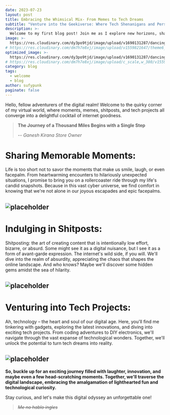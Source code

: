 ```yaml
---
date: 2023-07-23
layout: post
title: Embracing the Whimsical Mix- From Memes to Tech Dreams
subtitle: "Venture into the Geekiverse: Where Tech Shenanigans and Personal Adventures Collide!"
description: >-
  Welcome to my first blog post! Join me as I explore new horizons, share passions, and embrace the joy of discovery. Let's embark on this adventure together, where curiosity leads the way. Exciting times await!
image: >-
  https://res.cloudinary.com/dy3po9tjd/image/upload/v1690131287/dancing-cute_qexwr5.gif
# https://res.cloudinary.com/dm7h7e8xj/image/upload/v1559821647/theme6_qeeojf.jpg
optimized_image: >-
  https://res.cloudinary.com/dy3po9tjd/image/upload/v1690131287/dancing-cute_qexwr5.gif
# https://res.cloudinary.com/dm7h7e8xj/image/upload/c_scale,w_380/v1559821647/theme6_qeeojf.jpg
category: blog
tags:
  - welcome
  - blog
author: sufypunk
paginate: false
---
```


Hello, fellow adventurers of the digital realm! Welcome to the quirky corner of my virtual world, where moments, memes, shitposts, and tech projects all converge into a delightful cocktail of internet goodness.

> **The Journey of a Thousand Miles Begins with a Single Step**
>
> -- <cite>Ganesh Kirana Store Owner </cite>

# Sharing Memorable Moments:

Life is too short not to savor the moments that make us smile, laugh, or even facepalm. From heartwarming encounters to hilariously unexpected situations, I promise to bring you on a rollercoaster ride through my life's candid snapshots. Because in this vast cyber universe, we find comfort in knowing that we're not alone in our joyous escapades and epic facepalms.

## ![placeholder](https://res.cloudinary.com/dy3po9tjd/image/upload/v1690134767/IMG_20211205_113514_mwdk7g.jpg "New Beginnings")

# Indulging in Shitposts:

Shitposting: the art of creating content that is intentionally low effort, bizarre, or absurd. Some might see it as a digital nuisance, but I see it as a form of avant-garde expression. The internet's wild side, if you will. We'll dive into the realm of absurdity, appreciating the chaos that shapes the online landscape. And who knows? Maybe we'll discover some hidden gems amidst the sea of hilarity.

## ![placeholder](https://res.cloudinary.com/dy3po9tjd/image/upload/v1690135849/juancover_gksvtd.jpg "New Beginnings")

# Venturing into Tech Projects:

Ah, technology – the heart and soul of our digital age. Here, you'll find me tinkering with gadgets, exploring the latest innovations, and diving into exciting tech projects. From coding adventures to DIY electronics, we'll navigate through the vast expanse of technological wonders. Together, we'll unlock the potential to turn tech dreams into reality.

## ![placeholder](https://res.cloudinary.com/dy3po9tjd/image/upload/v1690136048/project_1_uyffsh.gif "New Beginnings")

**So, buckle up for an exciting journey filled with laughter, innovation, and maybe even a few head-scratching moments. Together, we'll traverse the digital landscape, embracing the amalgamation of lighthearted fun and technological curiosity.**

Stay curious, and let's make this digital odyssey an unforgettable one!

> ~~_Me no hablo ingles_~~
